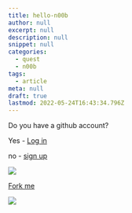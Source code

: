 ```yaml
---
title: hello-n00b
author: null
excerpt: null
description: null
snippet: null
categories:
  - quest
  - n00b
tags:
  - article
meta: null
draft: true
lastmod: 2022-05-24T16:43:34.796Z
---
```


Do you have a github account?

Yes - [Log in](https://github.com/login)

no - [sign up](https://github.com/signup)
 
![](/assets/images/github-login.png)  


[Fork me](https://github.com/bamr87/it-journey/fork)

![](/assets/images/github-fork-it-journey.png)  